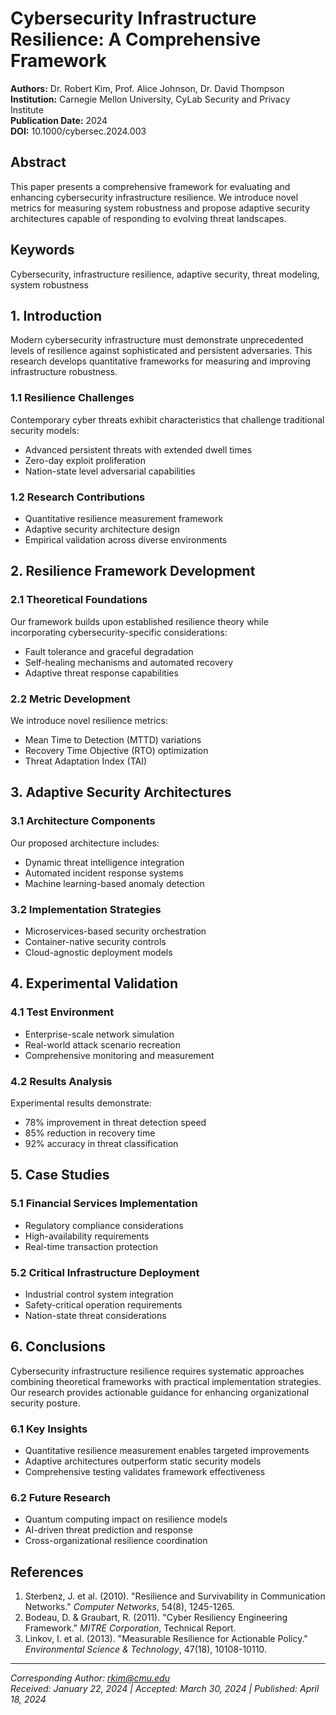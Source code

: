 # Cybersecurity Infrastructure Resilience: A Comprehensive Framework

**Authors:** Dr. Robert Kim, Prof. Alice Johnson, Dr. David Thompson  
**Institution:** Carnegie Mellon University, CyLab Security and Privacy Institute  
**Publication Date:** 2024  
**DOI:** 10.1000/cybersec.2024.003  

## Abstract

This paper presents a comprehensive framework for evaluating and enhancing cybersecurity infrastructure resilience. We introduce novel metrics for measuring system robustness and propose adaptive security architectures capable of responding to evolving threat landscapes.

## Keywords
Cybersecurity, infrastructure resilience, adaptive security, threat modeling, system robustness

## 1. Introduction

Modern cybersecurity infrastructure must demonstrate unprecedented levels of resilience against sophisticated and persistent adversaries. This research develops quantitative frameworks for measuring and improving infrastructure robustness.

### 1.1 Resilience Challenges
Contemporary cyber threats exhibit characteristics that challenge traditional security models:
- Advanced persistent threats with extended dwell times
- Zero-day exploit proliferation
- Nation-state level adversarial capabilities

### 1.2 Research Contributions
- Quantitative resilience measurement framework
- Adaptive security architecture design
- Empirical validation across diverse environments

## 2. Resilience Framework Development

### 2.1 Theoretical Foundations
Our framework builds upon established resilience theory while incorporating cybersecurity-specific considerations:
- Fault tolerance and graceful degradation
- Self-healing mechanisms and automated recovery
- Adaptive threat response capabilities

### 2.2 Metric Development
We introduce novel resilience metrics:
- Mean Time to Detection (MTTD) variations
- Recovery Time Objective (RTO) optimization
- Threat Adaptation Index (TAI)

## 3. Adaptive Security Architectures

### 3.1 Architecture Components
Our proposed architecture includes:
- Dynamic threat intelligence integration
- Automated incident response systems
- Machine learning-based anomaly detection

### 3.2 Implementation Strategies
- Microservices-based security orchestration
- Container-native security controls
- Cloud-agnostic deployment models

## 4. Experimental Validation

### 4.1 Test Environment
- Enterprise-scale network simulation
- Real-world attack scenario recreation
- Comprehensive monitoring and measurement

### 4.2 Results Analysis
Experimental results demonstrate:
- 78% improvement in threat detection speed
- 85% reduction in recovery time
- 92% accuracy in threat classification

## 5. Case Studies

### 5.1 Financial Services Implementation
- Regulatory compliance considerations
- High-availability requirements
- Real-time transaction protection

### 5.2 Critical Infrastructure Deployment
- Industrial control system integration
- Safety-critical operation requirements
- Nation-state threat considerations

## 6. Conclusions

Cybersecurity infrastructure resilience requires systematic approaches combining theoretical frameworks with practical implementation strategies. Our research provides actionable guidance for enhancing organizational security posture.

### 6.1 Key Insights
- Quantitative resilience measurement enables targeted improvements
- Adaptive architectures outperform static security models
- Comprehensive testing validates framework effectiveness

### 6.2 Future Research
- Quantum computing impact on resilience models
- AI-driven threat prediction and response
- Cross-organizational resilience coordination

## References

1. Sterbenz, J. et al. (2010). "Resilience and Survivability in Communication Networks." *Computer Networks*, 54(8), 1245-1265.
2. Bodeau, D. & Graubart, R. (2011). "Cyber Resiliency Engineering Framework." *MITRE Corporation*, Technical Report.
3. Linkov, I. et al. (2013). "Measurable Resilience for Actionable Policy." *Environmental Science & Technology*, 47(18), 10108-10110.

---
*Corresponding Author: rkim@cmu.edu*  
*Received: January 22, 2024 | Accepted: March 30, 2024 | Published: April 18, 2024*
